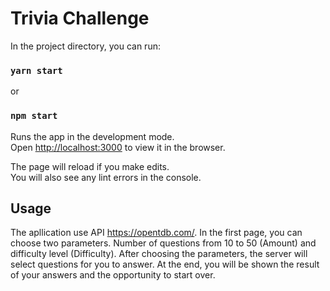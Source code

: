 # Trivia Challenge

In the project directory, you can run:

### `yarn start`
or
### `npm start`

Runs the app in the development mode.\
Open [http://localhost:3000](http://localhost:3000) to view it in the browser.

The page will reload if you make edits.\
You will also see any lint errors in the console.

## Usage
The apllication use API https://opentdb.com/. In the first page, you can choose two parameters. Number of questions from 10 to 50 (Amount) and
difficulty level (Difficulty).
After choosing the parameters, the server will select questions for you to answer. At the end, you will be shown the result of your answers and the opportunity to start over.
